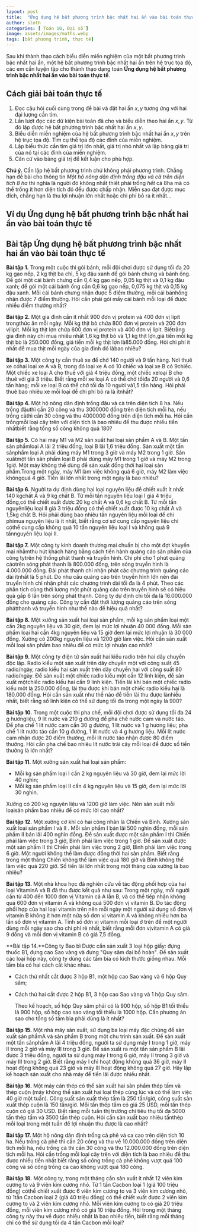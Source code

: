 ```yaml
---
layout: post
title:  "Ứng dụng hệ bất phương trình bậc nhất hai ẩn vào bài toán thực tế"
author: sloth
categories: [ Toán 10, Đại số ]
image: assets/images/maths.webp
tags: [bất phương trình, thực tế]
---
```


Sau khi thành thạo cách biểu diễn miền nghiệm của một bất phương trình bậc nhất hai ẩn, một hệ bất phương trình bậc nhất hai ẩn trên hệ trục tọa độ, các em cần luyện tập cho thành thạo dạng toán **Ứng dụng hệ bất phương trình bậc nhất hai ẩn vào bài toán thực tế**.

## Cách giải bài toán thực tế

1. Đọc câu hỏi cuối cùng trong đề bài và đặt hai ẩn $x,y$ tương ứng với hai đại lượng cần tìm.
2. Lần lượt đọc các dữ kiện bài toán đã cho và biểu diễn theo hai ẩn $x,y$. Từ đó lập được hệ bất phương trình bậc nhất hai ẩn $x,y$.
3. Biểu diễn miền nghiệm của hệ bất phương trình bậc nhất hai ẩn $x,y$ trên hệ trục tọa độ. Tìm cụ thể tọa độ các đỉnh của miền nghiệm.
4. Lập biểu thức cần tìm giá trị lớn nhất, giá trị nhỏ nhất và lập bảng giá trị của nó tại các đỉnh của miền nghiệm.
5. Căn cứ vào bảng giá trị để kết luận cho phù hợp.

**Chú ý.** Cần lập hệ bất phương trình chứ không phải phương trình. Chẳng hạn đề bài cho thông tin *Một hộ nông dân định trồng đậu và cà trên diện tích 8 ha* thì nghĩa là người đó không nhất thiết phải trồng *hết* cả 8ha mà có thể trồng ít hơn diện tích đó đều được chấp nhận. Miễn sao đạt được mục đích, chẳng hạn là thu lợi nhuận lớn nhất hoặc chi phí bỏ ra ít nhất...

## Ví dụ Ứng dụng hệ bất phương trình bậc nhất hai ẩn vào bài toán thực tế



## Bài tập Ứng dụng hệ bất phương trình bậc nhất hai ẩn vào bài toán thực tế

**Bài tập 1.** Trong một cuộc thi gói bánh, mỗi đội chơi được sử dụng tối đa 20 kg gạo nếp, 2 kg thịt ba chỉ, 5 kg đậu xanh để gói bánh chưng và bánh ống. Để gói một cái bánh chưng cần 0,4 kg gạo nếp, 0,05 kg thịt và 0,1 kg đậu xanh; để gói một cái bánh ống cần 0,6 kg gạo nếp, 0,075 kg thịt và 0,15 kg đậu xanh. Mỗi cái bánh chưng nhận được 5 điểm thưởng, mỗi cái bánhống nhận được 7 điểm thưởng. Hỏi cần phải gói mấy cái bánh mỗi loại để được nhiều điểm thưởng nhất?

**Bài tập 2.** Một gia đình cần ít nhất 900 đơn vị protein và 400 đơn vị lipit trongthức ăn mỗi ngày. Mỗi kg thịt bò chứa 800 đơn vị protein và 200 đơn vịlipit. Mỗi kg thịt lợn chứa 600 đơn vị protein và 400 đơn vị lipit. Biếtrằng gia đình này chỉ mua nhiều nhất 1,6 kg thịt bò và 1,1 kg thịt lợn,giá tiền mỗi kg thịt bò là 250.000 đồng, giá tiền mỗi kg thịt lợn là85.000 đồng. Hỏi chi phí ít nhất để mua thịt mỗi ngày của gia đình đó làbao nhiêu?

**Bài tập 3.** Một công ty cần thuê xe để chở 140 người và 9 tấn hàng. Nơi thuê xe cóhai loại xe A và B, trong đó loại xe A có 10 chiếc và loại xe B có 9chiếc. Một chiếc xe loại A cho thuê với giá 4 triệu đồng, một chiếc xeloại B cho thuê với giá 3 triệu. Biết rằng mỗi xe loại A có thể chở tốiđa 20 người và 0,6 tấn hàng; mỗi xe loại B có thể chở tối đa 10 người và1,5 tấn hàng. Hỏi phải thuê bao nhiêu xe mỗi loại để chi phí bỏ ra là ítnhất?

**Bài tập 4.** Một hộ nông dân định trồng đậu và cà trên diện tích 8 ha. Nếu trồng đậuthì cần 20 công và thu 3000000 đồng trên diện tích mỗi ha, nếu trồng càthì cần 30 công và thu 4000000 đồng trên diện tích mỗi ha. Hỏi cần trồngmỗi loại cây trên với diện tích là bao nhiêu để thu được nhiều tiền nhấtbiết rằng tổng số công không quá 180?

**Bài tập 5.** Có hai máy M1 và M2 sản xuất hai loại sản phẩm A và B. Một tấn sản phẩmloại A lãi 2 triệu đồng, loại B lãi 1,6 triệu đồng. Sản xuất một tấn sảnphẩm loại A phải dùng máy M1 trong 3 giờ và máy M2 trong 1 giờ. Sản xuấtmột tấn sản phẩm loại B phải dùng máy M1 trong 1 giờ và máy M2 trong 1giờ. Một máy không thể dùng để sản xuất đồng thời hai loại sản phẩm.Trong một ngày, máy M1 làm việc không quá 6 giờ, máy M2 làm việc khôngquá 4 giờ. Tiền lãi lớn nhất trong một ngày là bao nhiêu?

**Bài tập 6.** Người ta dự định dùng hai loại nguyên liệu để chiết xuất ít nhất 140 kgchất A và 9 kg chất B. Từ mỗi tấn nguyên liệu loại I giá 4 triệu đồng,có thể chiết xuất được 20 kg chất A và 0,6 kg chất B. Từ mỗi tấn nguyênliệu loại II giá 3 triệu đồng có thể chiết xuất được 10 kg chất A và 1,5kg chất B. Hỏi phải dùng bao nhiêu tấn nguyên liệu mỗi loại để chi phímua nguyên liệu là ít nhất, biết rằng cơ sở cung cấp nguyên liệu chỉ cóthể cung cấp không quá 10 tấn nguyên liệu loại I và không quá 9 tấnnguyên liệu loại II.

**Bài tập 7.** Một công ty kinh doanh thương mại chuẩn bị cho một đợt khuyến mại nhằmthu hút khách hàng bằng cách tiến hành quảng cáo sản phẩm của công tytrên hệ thống phát thanh và truyền hình. Chi phí cho 1 phút quảng cáotrên sóng phát thanh là 800.000 đồng, trên sóng truyền hình là 4.000.000 đồng. Đài phát thanh chỉ nhận phát các chương trình quảng cáo dài ítnhất là 5 phút. Do nhu cầu quảng cáo trên truyền hình lớn nên đài truyền hình chỉ nhận phát các chương trình dài tối đa là 4 phút. Theo các phân tích cùng thời lượng một phút quảng cáo trên truyền hình sẽ có hiệu quả gấp 6 lần trên sóng phát thanh. Công ty dự định chi tối đa là 16.000.000 đồng cho quảng cáo. Công ty cần đặt thời lượng quảng cáo trên sóng phátthanh và truyền hình như thế nào để hiệu quả nhất?

**Bài tập 8.** Một xưởng sản xuất hai loại sản phẩm, mỗi kg sản phẩm loại một cần 2kg nguyên liệu và 30 giờ, đem lại mức lợi nhuận 40 000 đồng. Mỗi sản phẩm loại hai cần 4kg nguyên liệu và 15 giờ đem lại mức lợi nhuận là 30 000 đồng. Xưởng có 200kg nguyên liệu và 1200 giờ làm việc. Hỏi cần sản xuất mỗi loại sản phẩm bao nhiêu để có mức lợi nhuận cao nhất?

**Bài tập 9.** Một công ty điện tử sản xuất hai kiểu radio trên hai dây chuyền độc lập. Radio kiểu một sản xuất trên dây chuyền một với công suất 45 radio/ngày, radio kiểu hai sản xuất trên dây chuyền hai với công suất 80 radio/ngày. Để sản xuất một chiếc radio kiểu một cần 12 linh kiện, để sản xuất mộtchiếc radio kiểu hai cần 9 linh kiện. Tiền lãi khi bán một chiếc radio kiểu một là 250.000 đồng, lãi thu được khi bán một chiếc radio kiểu hai là 180.000 đồng. Hỏi cần sản xuất như thế nào để tiền lãi thu được lànhiều nhất, biết rằng số linh kiện có thể sử dụng tối đa trong một ngày là 900?

**Bài tập 10.** Trong một cuộc thi pha chế, mỗi đội chơi được sử dụng tối đa 24 g hươngliệu, 9 lít nước và 210 g đường để pha chế nước cam và nước táo. Để pha chế 1 lít nước cam cần 30 g đường, 1 lít nước và 1 g hương liệu; pha chế 1 lít nước táo cần 10 g đường, 1 lít nước và 4 g hương liệu. Mỗi lít nước cam nhận được 20 điểm thưởng, mỗi lít nước táo nhận được 80 điểm thưởng. Hỏi cần pha chế bao nhiêu lít nước trái cây mỗi loại để được số tiền thưởng là lớn nhất?

**Bài tập 11.** Một xưởng sản xuất hai loại sản phẩm:

-   Mỗi kg sản phẩm loại I cần 2 kg nguyên liệu và 30 giờ, đem lại mức lời 40 nghìn;
-   Mỗi kg sản phẩm loại II cần 4 kg nguyên liệu và 15 giờ, đem lại mức lời 30 nghìn.

Xưởng có 200 kg nguyên liệu và 1200 giờ làm việc. Nên sản xuất mỗi loạisản phẩm bao nhiêu để có mức lời cao nhất?

**Bài tập 12.** Một xưởng cơ khí có hai công nhân là Chiến và Bình. Xưởng sản xuất loại sản phẩm I và II . Mỗi sản phẩm I bán lãi 500 nghìn đồng, mỗi sản phẩm II bán lãi 400 nghìn đồng. Để sản xuất được một sản phẩm I thì Chiến phải làm việc trong 3 giờ, Bình phải làm việc trong 1 giờ. Để sản xuất được một sản phẩm II thì Chiến phải làm việc trong 2 giờ, Bình phải làm việc trong 6 giờ. Một người không thể làm được đồng thời hai sản phẩm. Biết rằng trong một tháng Chiến không thể làm việc quá 180 giờ và Bình không thể làm việc quá 220 giờ. Số tiền lãi lớn nhất trong một tháng của xưởng là bao nhiêu?

**Bài tập 13.** Một nhà khoa học đã nghiên cứu về tác động phối hợp của hai loại VitaminA và B đã thu được kết quả như sau: Trong một ngày, mỗi người cần từ 400 đến 1000 đơn vị Vitamin cả A lẫn B, và có thể tiếp nhận không quá 600 đơn vị vitamin A và không quá 500 đơn vị vitamin B. Do tác động phối hợp của hai loại vitamin trên nên mỗi ngày một người sử dụng số đơn vị vitamin B không ít hơn một nửa số đơn vị vitamin A và không nhiều hơn ba lần số đơn vị vitamin A. Tính số đơn vị vitamin mỗi loại ở trên để một người dùng mỗi ngày sao cho chi phí rẻ nhất, biết rằng mỗi đơn vịvitamin A có giá 9 đồng và mỗi đơn vị vitamin B có giá 7,5 đồng.

**Bài tập 14.**Công ty Bao bì Dược cần sản xuất 3 loại hộp giấy: đựng thuốc B1, đựng cao Sao vàng và đựng \"Quy sâm đại bổ hoàn\". Để sản xuất các loại hộp này, công ty dùng các tấm bìa có kích thước giống nhau. Mỗi tấm bìa có hai cách cắt khác nhau.

- Cách thứ nhất cắt được 3 hộp B1, một hộp cao Sao vàng và 6 hộp Quy sâm;

- Cách thứ hai cắt được 2 hộp B1, 3 hộp cao Sao vàng và 1 hộp Quy sâm.

  Theo kế hoạch, số hộp Quy sâm phải có là 900 hộp, số hộp B1 tối thiểu là 900 hộp, số hộp cao sao vàng tối thiểu là 1000 hộp. Cần phương án sao cho tổng số tấm bìa phải dùng là ít nhất?

**Bài tập 15.** Một nhà máy sản xuất, sử dụng ba loại máy đặc chủng để sản xuất sản phẩmA và sản phẩm B trong một chu trình sản xuất. Để sản xuất một tấn sảnphẩm A lãi 4 triệu đồng, người ta sử dụng máy I trong 1 giờ, máy II trong 2 giờ và máy III trong 3 giờ. Để sản xuất ra một tấn sản phẩm B lãi được 3 triệu đồng, người ta sử dụng máy I trong 6 giờ, máy II trong 3 giờ và máy III trong 2 giờ. Biết rằng máy I chỉ hoạt động không quá 36 giờ, máy II hoạt động không quá 23 giờ và máy III hoạt động không quá 27 giờ. Hãy lập kế hoạch sản xuất cho nhà máy để tiền lãi được nhiều nhất.

**Bài tập 16.** Một máy cán thép có thể sản xuất hai sản phẩm thép tấm và thép cuộn (máy không thể sản xuất hai loại thép cùng lúc và có thể làm việc 40 giờ một tuần). Công suất sản xuất thép tấm là 250 tấn/giờ, công suất sản xuất thép cuộn là 150 tấn/giờ. Mỗi tấn thép tấm có giá 25 USD, mỗi tấn thép cuộn có giá 30 USD. Biết rằng mỗi tuần thị trường chỉ tiêu thụ tối đa 5000 tấn thép tấm và 3500 tấn thép cuộn. Hỏi cần sản xuất bao nhiêu tấnthép mỗi loại trong một tuần để lợi nhuận thu được là cao nhất?

**Bài tập 17.** Một hộ nông dân định trồng cà phê và ca cao trên diện tích 10 ha. Nếu trồng cà phê thì cần 20 công và thu về 10.000.000 đồng trên diện tích mỗi ha, nếu trồng cà thì cần 30 công và thu 12.000.000 đồng trên diện tích mỗi ha. Hỏi cần trồng mỗi loại cây trên với diện tích là bao nhiêu để thu được nhiều tiền nhất biết rằng số công trồng cà phê không vượt quá 100 công và số công trồng ca cao không vượt quá 180 công.

**Bài tập 18.** Một công ty, trong một tháng cần sản xuất ít nhất 12 viên kim cương to và 9 viên kim cương nhỏ. Từ 1 tấn Cacbon loại 1 (giá 100 triệu đồng) cóthể chiết xuất được 6 viên kim cương to và 3 viên kim cương nhỏ, từ 1tấn Cacbon loại 2 (giá 40 triệu đồng) có thể chiết xuất được 2 viên kim cương to và 2 viên kim cương nhỏ. Mỗi viên kim cương to có giá 20 triệu đồng, mỗi viên kim cương nhỏ có giá 10 triệu đồng. Hỏi trong một tháng công ty này thu về được nhiều nhất là bao nhiêu tiền, biết rằng mỗi tháng chỉ có thể sử dụng tối đa 4 tấn Cacbon mỗi loại?
